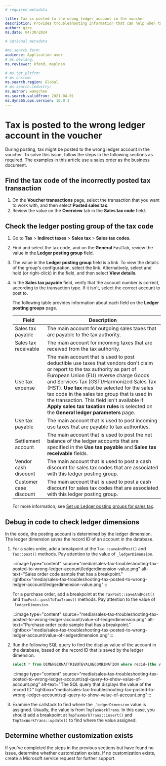 ```yaml
---
# required metadata

title: Tax is posted to the wrong ledger account in the voucher
description: Provides troubleshooting information that can help when tax is posted to the wrong ledger account in the voucher.
author: qire
ms.date: 04/30/2024

# optional metadata

#ms.search.form:
audience: Application user
# ms.devlang: 
ms.reviewer: kfend, maplnan

# ms.tgt_pltfrm: 
# ms.custom: 
ms.search.region: Global
# ms.search.industry: 
ms.author: wangchen
ms.search.validFrom: 2021-04-01
ms.dyn365.ops.version: 10.0.1
---
```


# Tax is posted to the wrong ledger account in the voucher

During posting, tax might be posted to the wrong ledger account in the voucher. To solve this issue, follow the steps in the following sections as required. The examples in this article use a sales order as the business document.

## Find the tax code of the incorrectly posted tax transaction

1. On the **Voucher transactions** page, select the transaction that you want to work with, and then select **Posted sales tax**.
2. Review the value on the **Overview** tab in the **Sales tax code** field.

## Check the ledger posting group of the tax code

1. Go to **Tax** \> **Indirect taxes** \> **Sales tax** \> **Sales tax codes**.
2. Find and select the tax code, and on the **General** FastTab, review the value in the **Ledger posting group** field.
3. The value in the **Ledger posting group** field is a link. To view the details of the group's configuration, select the link. Alternatively, select and hold (or right-click) in the field, and then select **View details**.
4. In the **Sales tax payable** field, verify that the account number is correct, according to the transaction type. If it isn't, select the correct account to post to.

    The following table provides information about each field on the **Ledger posting groups** page.

    | Field                  | Description |
    |------------------------|-------------|
    | Sales tax payable      | The main account for outgoing sales taxes that are payable to the tax authority. |
    | Sales tax receivable   | The main account for incoming taxes that are received from the tax authority. |
    | Use tax expense        | The main account that is used to post deductible use taxes that vendors don't claim or report to the tax authority as part of European Union (EU) reverse charge Goods and Services Tax (GST)/Harmonized Sales Tax (HST). **Use tax** must be selected for the sales tax code in the sales tax group that is used in the transaction. This field isn't available if **Apply sales tax taxation rules** is selected on the **General ledger parameters** page. |
    | Use tax payable        | The main account that is used to post incoming use taxes that are payable to tax authorities. |
    | Settlement account     | The main account that is used to post the net balance of the ledger accounts that are specified in the **Use tax payable** and **Sales tax receivable** fields. |
    | Vendor cash discount   | The main account that is used to post a cash discount for sales tax codes that are associated with this ledger posting group. |
    | Customer case discount | The main account that is used to post a cash discount for sales tax codes that are associated with this ledger posting group. |

    For more information, see [Set up Ledger posting groups for sales tax](/dynamics365/finance/general-ledger/tasks/set-up-ledger-posting-groups-sales-tax).

## Debug in code to check ledger dimensions

In the code, the posting account is determined by the ledger dimension. The ledger dimension saves the record ID of an account in the database.

1. For a sales order, add a breakpoint at the `Tax::saveAndPost()` and `Tax::post()` methods. Pay attention to the value of `_ledgerDimension`.

    :::image type="content" source="media/sales-tax-troubleshooting-tax-posted-to-wrong-ledger-account/ledgerdimension-value.png" alt-text="Sales order code sample that has a breakpoint." lightbox="media/sales-tax-troubleshooting-tax-posted-to-wrong-ledger-account/ledgerdimension-value.png":::

    For a purchase order, add a breakpoint at the `TaxPost::saveAndPost()` and `TaxPost::postToTaxTrans()` methods. Pay attention to the value of `_ledgerDimension`.

     :::image type="content" source="media/sales-tax-troubleshooting-tax-posted-to-wrong-ledger-account/value-of-ledgerdimension.png" alt-text="Purchase order code sample that has a breakpoint." lightbox="media/sales-tax-troubleshooting-tax-posted-to-wrong-ledger-account/value-of-ledgerdimension.png":::

2. Run the following SQL query to find the display value of the account in the database, based on the record ID that is saved by the ledger dimension.

    ```sql
    select * from DIMENSIONATTRIBUTEVALUECOMBINATION where recid={the value of _ledgerDimension}
    ```

    :::image type="content" source="media/sales-tax-troubleshooting-tax-posted-to-wrong-ledger-account/sql-query-to-show-value-of-account.png" alt-text="The SQL query that displays the value of the record ID." lightbox="media/sales-tax-troubleshooting-tax-posted-to-wrong-ledger-account/sql-query-to-show-value-of-account.png":::

3. Examine the callstack to find where the `_ledgerDimension` value is assigned. Usually, the value is from `TmpTaxWorkTrans`. In this case, you should add a breakpoint at `TmpTaxWorkTrans::insert()` and `TmpTaxWorkTrans::update()` to find where the value assigned.

## Determine whether customization exists

If you've completed the steps in the previous sections but have found no issue, determine whether customization exists. If no customization exists, create a Microsoft service request for further support.
